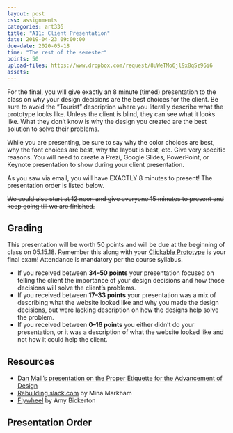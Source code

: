 ```yaml
---
layout: post
css: assignments
categories: art336
title: "A11: Client Presentation"
date: 2019-04-23 09:00:00
due-date: 2020-05-18
time: "The rest of the semester"
points: 50
upload-files: https://www.dropbox.com/request/8uWeTMo6jl9x8qSz96i6
assets: 
---
```


For the final, you will give exactly an 8 minute (timed) presentation to the class on why your design decisions are the best choices for the client. Be sure to avoid the &#8220;Tourist&#8221; description where you literally describe what the prototype looks like. Unless the client is blind, they can see what it looks like. What they don&#8217;t know is why the design you created are the best solution to solve their problems. 

While you are presenting, be sure to say why the color choices are best, why the font choices are best, why the layout is best, etc. Give very specific reasons. You will need to create a Prezi, Google Slides, PowerPoint, or Keynote presentation to show during your client presentation.

As you saw via email, you will have EXACTLY 8 minutes to present! The presentation order is listed below.

<del>We could also start at 12 noon and give everyone 15 minutes to present and keep going till we are finished.</del>

## Grading
This presentation will be worth 50 points and will be due at the beginning of class on 05.15.18. Remember this along with your <a href="a11-building-prototypes.html" target="_blank" title="Clickable Prototype">Clickable Prototype</a> is your final exam! Attendance is mandatory per the course syllabus.

- If you received between **34&ndash;50 points** your presentation focused on telling the client the importance of your design decisions and how those decisions will solve the client&#8217;s problems.
- If you received between **17&ndash;33 points** your presentation was a mix of describing what the website looked like and why you made the design decisions, but were lacking description on how the designs help solve the problem.
- If you received between **0&ndash;16 points** you either didn&#8217;t do your presentation, or it was a description of what the website looked like and not how it could help the client.

## Resources
- <a href="https://www.youtube.com/watch?v=tuvgYHDCU7w" target="_blank" title="Dan Mall&rsquo;s presentation on the Proper Etiquette for the Advancement of Design">Dan Mall&rsquo;s presentation on the Proper Etiquette for the Advancement of Design</a>
-  <a href="https://slack.engineering/rebuilding-slack-com-b124c405c193" target="_blank" title="Rebuilding slack.com">Rebuilding slack.com</a> by  Mina Markham
- <a href="http://www.amybickerton.org/fwv.html" target="_blank" title="Flywheel">Flywheel</a> by Amy Bickerton

## Presentation Order

